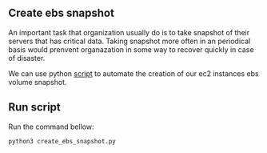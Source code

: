## Create ebs snapshot

An important task that organization usually do is to take snapshot of their servers that has critical data. Taking snapshot more often in an periodical basis would prenvent organazation in some way to recover quickly in case of disaster.

We can use python [script]() to automate the creation of our ec2 instances ebs volume snapshot.

## Run script

Run the command bellow:

```
python3 create_ebs_snapshot.py
```
